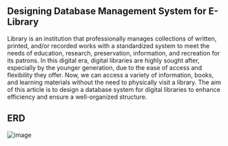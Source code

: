 ## Designing Database Management System for E-Library
Library is an institution that professionally manages collections of written, printed, and/or recorded works with a standardized system to meet the needs of education, research, preservation, information, and recreation for its patrons. In this digital era, digital libraries are highly sought after, especially by the younger generation, due to the ease of access and flexibility they offer. Now, we can access a variety of information, books, and learning materials without the need to physically visit a library.
The aim of this article is to design a database system for digital libraries to enhance efficiency and ensure a well-organized structure.

## ERD

![image](https://github.com/virganov/e-library/assets/155287274/12f26768-1fde-4286-bed3-832edd305df3)
